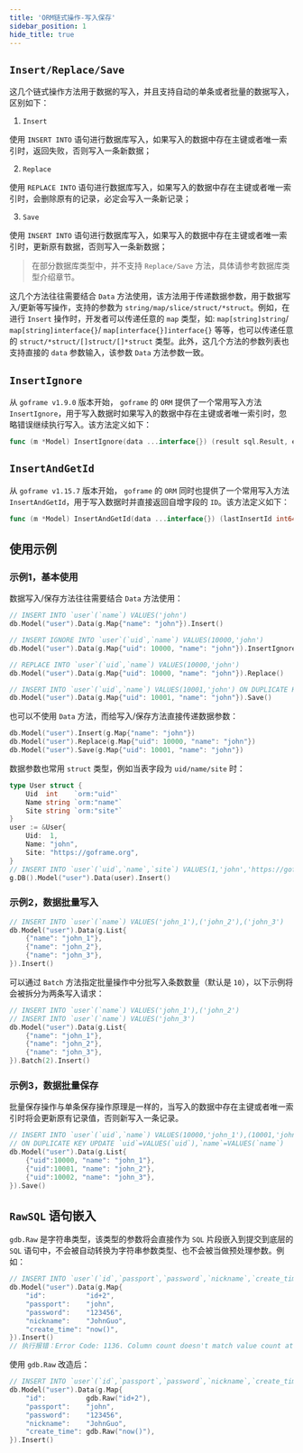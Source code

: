 ```yaml
---
title: 'ORM链式操作-写入保存'
sidebar_position: 1
hide_title: true
---
```


## `Insert/Replace/Save`

这几个链式操作方法用于数据的写入，并且支持自动的单条或者批量的数据写入，区别如下：

1. `Insert`

使用 `INSERT INTO` 语句进行数据库写入，如果写入的数据中存在主键或者唯一索引时，返回失败，否则写入一条新数据；

2. `Replace`

使用 `REPLACE INTO` 语句进行数据库写入，如果写入的数据中存在主键或者唯一索引时，会删除原有的记录，必定会写入一条新记录；

3. `Save`

使用 `INSERT INTO` 语句进行数据库写入，如果写入的数据中存在主键或者唯一索引时，更新原有数据，否则写入一条新数据；


> 在部分数据库类型中，并不支持 `Replace/Save` 方法，具体请参考数据库类型介绍章节。

这几个方法往往需要结合 `Data` 方法使用，该方法用于传递数据参数，用于数据写入/更新等写操作，支持的参数为 `string/map/slice/struct/*struct`。例如，在进行 `Insert` 操作时，开发者可以传递任意的 `map` 类型，如: `map[string]string`/ `map[string]interface{}`/ `map[interface{}]interface{}` 等等，也可以传递任意的 `struct/*struct/[]struct/[]*struct` 类型。此外，这几个方法的参数列表也支持直接的 `data` 参数输入，该参数 `Data` 方法参数一致。

## `InsertIgnore`

从 `goframe v1.9.0` 版本开始， `goframe` 的 `ORM` 提供了一个常用写入方法 `InsertIgnore`，用于写入数据时如果写入的数据中存在主键或者唯一索引时，忽略错误继续执行写入。该方法定义如下：

```go
func (m *Model) InsertIgnore(data ...interface{}) (result sql.Result, err error)
```

## `InsertAndGetId`

从 `goframe v1.15.7` 版本开始， `goframe` 的 `ORM` 同时也提供了一个常用写入方法 `InsertAndGetId`，用于写入数据时并直接返回自增字段的 `ID`。该方法定义如下：

```go
func (m *Model) InsertAndGetId(data ...interface{}) (lastInsertId int64, err error)
```

## 使用示例

### 示例1，基本使用

数据写入/保存方法往往需要结合 `Data` 方法使用：

```go
// INSERT INTO `user`(`name`) VALUES('john')
db.Model("user").Data(g.Map{"name": "john"}).Insert()

// INSERT IGNORE INTO `user`(`uid`,`name`) VALUES(10000,'john')
db.Model("user").Data(g.Map{"uid": 10000, "name": "john"}).InsertIgnore()

// REPLACE INTO `user`(`uid`,`name`) VALUES(10000,'john')
db.Model("user").Data(g.Map{"uid": 10000, "name": "john"}).Replace()

// INSERT INTO `user`(`uid`,`name`) VALUES(10001,'john') ON DUPLICATE KEY UPDATE `uid`=VALUES(`uid`),`name`=VALUES(`name`)
db.Model("user").Data(g.Map{"uid": 10001, "name": "john"}).Save()
```

也可以不使用 `Data` 方法，而给写入/保存方法直接传递数据参数：

```go
db.Model("user").Insert(g.Map{"name": "john"})
db.Model("user").Replace(g.Map{"uid": 10000, "name": "john"})
db.Model("user").Save(g.Map{"uid": 10001, "name": "john"})

```

数据参数也常用 `
          struct
        ` 类型，例如当表字段为 `
          uid/name/site
        ` 时：

```go
type User struct {
    Uid  int    `orm:"uid"`
    Name string `orm:"name"`
    Site string `orm:"site"`
}
user := &User{
    Uid:  1,
    Name: "john",
    Site: "https://goframe.org",
}
// INSERT INTO `user`(`uid`,`name`,`site`) VALUES(1,'john','https://goframe.org')
g.DB().Model("user").Data(user).Insert()

```

### 示例2，数据批量写入

```go
// INSERT INTO `user`(`name`) VALUES('john_1'),('john_2'),('john_3')
db.Model("user").Data(g.List{
    {"name": "john_1"},
    {"name": "john_2"},
    {"name": "john_3"},
}).Insert()

```

可以通过 `Batch` 方法指定批量操作中分批写入条数数量（默认是 `10`），以下示例将会被拆分为两条写入请求：

```go
// INSERT INTO `user`(`name`) VALUES('john_1'),('john_2')
// INSERT INTO `user`(`name`) VALUES('john_3')
db.Model("user").Data(g.List{
    {"name": "john_1"},
    {"name": "john_2"},
    {"name": "john_3"},
}).Batch(2).Insert()

```

### 示例3，数据批量保存

批量保存操作与单条保存操作原理是一样的，当写入的数据中存在主键或者唯一索引时将会更新原有记录值，否则新写入一条记录。

```go
// INSERT INTO `user`(`uid`,`name`) VALUES(10000,'john_1'),(10001,'john_2'),(10002,'john_3')
// ON DUPLICATE KEY UPDATE `uid`=VALUES(`uid`),`name`=VALUES(`name`)
db.Model("user").Data(g.List{
    {"uid":10000, "name": "john_1"},
    {"uid":10001, "name": "john_2"},
    {"uid":10002, "name": "john_3"},
}).Save()

```

## `RawSQL` 语句嵌入

`gdb.Raw` 是字符串类型，该类型的参数将会直接作为 `SQL` 片段嵌入到提交到底层的 `SQL` 语句中，不会被自动转换为字符串参数类型、也不会被当做预处理参数。例如：

```go
// INSERT INTO `user`(`id`,`passport`,`password`,`nickname`,`create_time`) VALUES('id+2','john','123456','now()')
db.Model("user").Data(g.Map{
	"id":          "id+2",
	"passport":    "john",
	"password":    "123456",
	"nickname":    "JohnGuo",
	"create_time": "now()",
}).Insert()
// 执行报错：Error Code: 1136. Column count doesn't match value count at row 1
```

使用 `gdb.Raw` 改造后：

```go
// INSERT INTO `user`(`id`,`passport`,`password`,`nickname`,`create_time`) VALUES(id+2,'john','123456',now())
db.Model("user").Data(g.Map{
	"id":          gdb.Raw("id+2"),
	"passport":    "john",
	"password":    "123456",
	"nickname":    "JohnGuo",
	"create_time": gdb.Raw("now()"),
}).Insert()
```